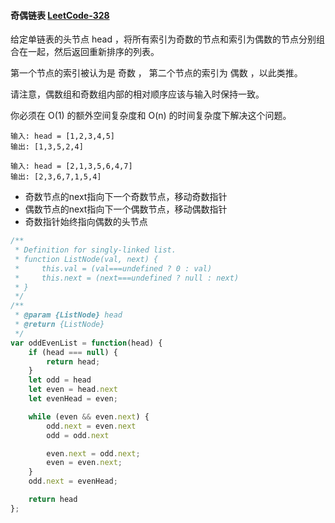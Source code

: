 #### 奇偶链表 [LeetCode-328](https://leetcode.cn/problems/odd-even-linked-list/)

给定单链表的头节点 head ，将所有索引为奇数的节点和索引为偶数的节点分别组合在一起，然后返回重新排序的列表。

第一个节点的索引被认为是 奇数 ， 第二个节点的索引为 偶数 ，以此类推。

请注意，偶数组和奇数组内部的相对顺序应该与输入时保持一致。

你必须在 O(1) 的额外空间复杂度和 O(n) 的时间复杂度下解决这个问题。

```
输入: head = [1,2,3,4,5]
输出: [1,3,5,2,4]
```

```
输入: head = [2,1,3,5,6,4,7]
输出: [2,3,6,7,1,5,4]
```

- 奇数节点的next指向下一个奇数节点，移动奇数指针
- 偶数节点的next指向下一个偶数节点，移动偶数指针
- 奇数指针始终指向偶数的头节点

```js
/**
 * Definition for singly-linked list.
 * function ListNode(val, next) {
 *     this.val = (val===undefined ? 0 : val)
 *     this.next = (next===undefined ? null : next)
 * }
 */
/**
 * @param {ListNode} head
 * @return {ListNode}
 */
var oddEvenList = function(head) {
    if (head === null) {
        return head;
    }
    let odd = head
    let even = head.next
    let evenHead = even;

    while (even && even.next) {
        odd.next = even.next
        odd = odd.next

        even.next = odd.next;
        even = even.next;
    }
    odd.next = evenHead;

    return head
};
```
